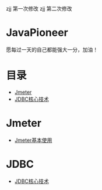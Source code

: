 zjj 第一次修改
zjj 第二次修改

# JavaPioneer
愿每过一天的自己都能强大一分，加油！

# 目录

+ [Jmeter](#Jmeter)
+ [JDBC核心技术](#JDBC)




# Jmeter
+ [Jmeter基本使用](docs/Jmeter/jmeter的使用.md)

# JDBC
+ [JDBC核心技术](docs/JDBC/JDBC核心技术.md)
